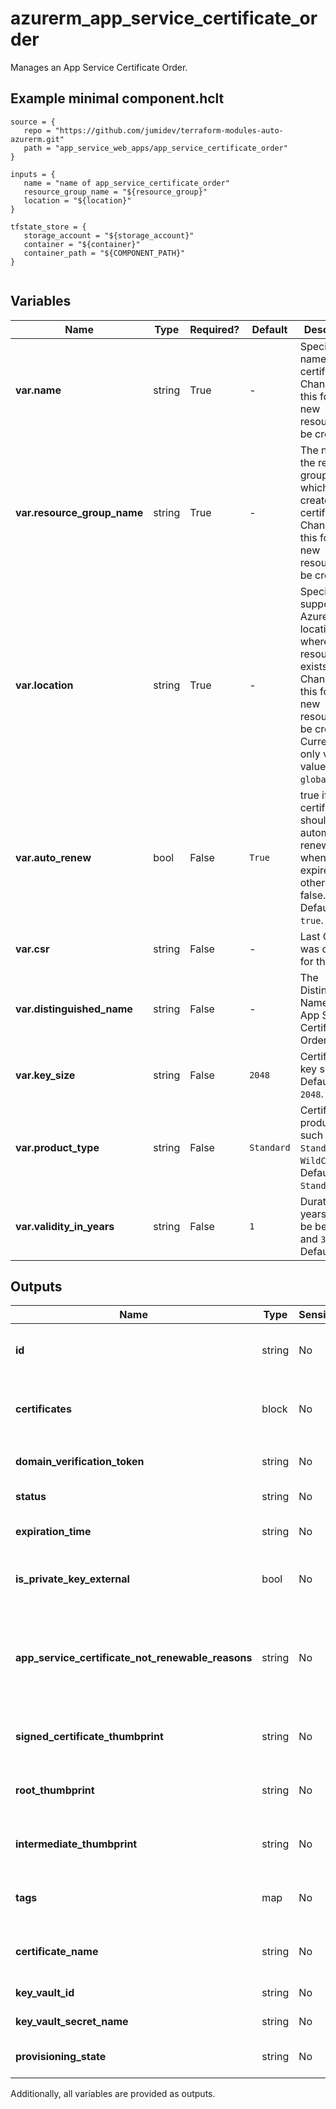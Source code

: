 # azurerm_app_service_certificate_order

Manages an App Service Certificate Order.

## Example minimal component.hclt

```hcl
source = {
   repo = "https://github.com/jumidev/terraform-modules-auto-azurerm.git" 
   path = "app_service_web_apps/app_service_certificate_order" 
}

inputs = {
   name = "name of app_service_certificate_order" 
   resource_group_name = "${resource_group}" 
   location = "${location}" 
}

tfstate_store = {
   storage_account = "${storage_account}" 
   container = "${container}" 
   container_path = "${COMPONENT_PATH}" 
}


```

## Variables

| Name | Type | Required? |  Default  |  Description |
| ---- | ---- | --------- |  ----------- | ----------- |
| **var.name** | string | True | -  |  Specifies the name of the certificate. Changing this forces a new resource to be created. | 
| **var.resource_group_name** | string | True | -  |  The name of the resource group in which to create the certificate. Changing this forces a new resource to be created. | 
| **var.location** | string | True | -  |  Specifies the supported Azure location where the resource exists. Changing this forces a new resource to be created. Currently the only valid value is `global`. | 
| **var.auto_renew** | bool | False | `True`  |  true if the certificate should be automatically renewed when it expires; otherwise, false. Defaults to `true`. | 
| **var.csr** | string | False | -  |  Last CSR that was created for this order. | 
| **var.distinguished_name** | string | False | -  |  The Distinguished Name for the App Service Certificate Order. | 
| **var.key_size** | string | False | `2048`  |  Certificate key size. Defaults to `2048`. | 
| **var.product_type** | string | False | `Standard`  |  Certificate product type, such as `Standard` or `WildCard`. Defaults to `Standard`. | 
| **var.validity_in_years** | string | False | `1`  |  Duration in years (must be between `1` and `3`). Defaults to `1`. | 



## Outputs

| Name | Type | Sensitive? | Description |
| ---- | ---- | --------- | --------- |
| **id** | string | No  | The App Service Certificate Order ID. | 
| **certificates** | block | No  | State of the Key Vault secret. A `certificates` block. | 
| **domain_verification_token** | string | No  | Domain verification token. | 
| **status** | string | No  | Current order status. | 
| **expiration_time** | string | No  | Certificate expiration time. | 
| **is_private_key_external** | bool | No  | Whether the private key is external or not. | 
| **app_service_certificate_not_renewable_reasons** | string | No  | Reasons why App Service Certificate is not renewable at the current moment. | 
| **signed_certificate_thumbprint** | string | No  | Certificate thumbprint for signed certificate. | 
| **root_thumbprint** | string | No  | Certificate thumbprint for root certificate. | 
| **intermediate_thumbprint** | string | No  | Certificate thumbprint intermediate certificate. | 
| **tags** | map | No  | A mapping of tags to assign to the resource. | 
| **certificate_name** | string | No  | The name of the App Service Certificate. | 
| **key_vault_id** | string | No  | Key Vault resource Id. | 
| **key_vault_secret_name** | string | No  | Key Vault secret name. | 
| **provisioning_state** | string | No  | Status of the Key Vault secret. | 

Additionally, all variables are provided as outputs.
